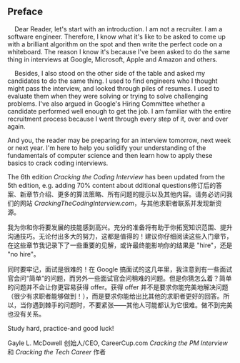 ## Preface


&nbsp;&nbsp;&nbsp;&nbsp;Dear Reader, let's start with an introduction. I am not a recruiter. I am a software engineer. Therefore, I know what it's like to be asked to come up with a brilliant algorithm on the spot and then write the perfect code on a whiteboard. The reason I know it's because I've been asked to do the same thing in interviews at Google, Microsoft, Apple and Amazon and others.

&nbsp;&nbsp;&nbsp;&nbsp;Besides, I also stood on the other side of the table and asked my candidates to do the same thing. I used to find engineers who I thought might pass the interview, and looked through piles of resumes. I used to evaluate them when they were solving or trying to solve challenging problems. I've also argued in Google's Hiring Committee whether a candidate performed well enough to get the job. I am familiar with the entire recruitment process because I went through every step of it, over and over again.




And you, the reader may be preparing for an interview tomorrow, next week or next year. I'm here to help you solidify your understanding of the fundamentals of computer science and then learn how to apply these basics to crack coding interviews. 

The 6th edition *Cracking the Coding Interview* has been updated from the 5th edition, e.g. adding 70% content about dditional questions修订后的答案、新章节介绍、更多的算法策略、所有问题的提示以及其他内容。请务必访问我们的网站 *CrackingTheCodinglnterview.com*，与其他求职者联系并发现新资源。

我为你和你将要发展的技能感到高兴。充分的准备将有助于你拓宽知识范围、提升沟通技巧。无论付出多大的努力，这都是值得的！建议你仔细阅读这些入门章节，在这些章节我记录下了一些重要的见解，或许最终能影响你的结果是 "hire"，还是 "no hire"。

同时要牢记，面试是很难的！在 Google 搞面试的这几年里，我注意到有一些面试官会问“简单”的问题，而另外一些面试官会问稍难的问题。但是你猜怎么着？简单的问题并不会让你更容易获得 offer。获得 offer 并不是要求你能完美地解决问题（很少有求职者能够做到！），而是要求你能给出比其他的求职者更好的回答。所以，当你遇到棘手的问题时，不要紧张——其他人可能都认为它很难。做不到完美也没有关系。

Study hard, practice-and good luck!

Gayle L. McDowell
创始人/CEO, CareerCup.com
*Cracking the PM Interview* 和 *Cracking the Tech Career* 作者
